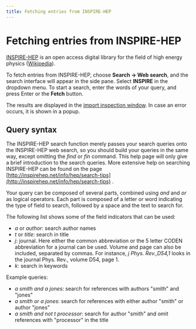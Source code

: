 ```yaml
---
title: Fetching entries from INSPIRE-HEP
---
```


# Fetching entries from INSPIRE-HEP

[INSPIRE-HEP](https://inspirehep.net/?ln=en) is an open access digital library for the field of high energy physics \([Wikipedia](https://en.wikipedia.org/wiki/INSPIRE-HEP)\).

To fetch entries from INSPIRE-HEP, choose **Search → Web search**, and the search interface will appear in the side pane. Select **INSPIRE** in the dropdown menu. To start a search, enter the words of your query, and press Enter or the **Fetch** button.

The results are displayed in the [import inspection window](../import-export/). In case an error occurs, it is shown in a popup.

## Query syntax

The INSPIRE-HEP search function merely passes your search queries onto the INSPIRE-HEP web search, so you should build your queries in the same way, except omitting the _find_ or _fin_ command. This help page will only give a brief introduction to the search queries. More extensive help on searching INSPIRE-HEP can be found on the page [http://inspirehep.net/info/hep/search-tips](http://inspirehep.net/info/hep/search-tips) .

Your query can be composed of several parts, combined using _and_ and _or_ as logical operators. Each part is composed of a letter or word indicating the type of field to search, followed by a space and the text to search for.

The following list shows some of the field indicators that can be used:

* _a_ or _author_: search author names
* _t_ or _title_: search in title
* _j_: journal. Here either the common abbreviation or the 5 letter CODEN abbreviation for a journal can be used. Volume and page can also be included, separated by commas. For instance, _j Phys. Rev.,D54,1_ looks in the journal Phys. Rev., volume D54, page 1.
* _k_: search in keywords

Example queries:

* _a smith and a jones_: search for references with authors "smith" and "jones"
* _a smith or a jones_: search for references with either author "smith" or author "jones"
* _a smith and not t processor_: search for author "smith" and omit references with "processor" in the title

